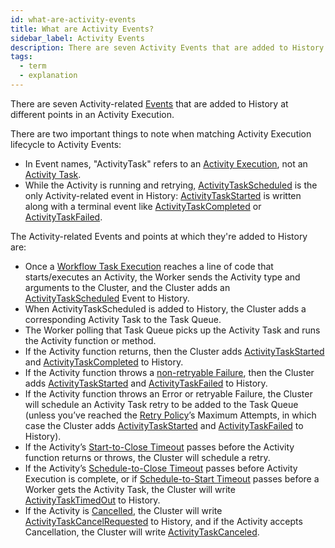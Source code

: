 ```yaml
---
id: what-are-activity-events
title: What are Activity Events?
sidebar_label: Activity Events
description: There are seven Activity Events that are added to History at different points in an Activity Execution.
tags:
  - term
  - explanation
---
```


There are seven Activity-related [Events](/workflows#event) that are added to History at different points in an Activity Execution.

There are two important things to note when matching Activity Execution lifecycle to Activity Events:

- In Event names, "ActivityTask" refers to an [Activity Execution](/activities#activity-execution), not an [Activity Task](/tasks#activity-task).
- While the Activity is running and retrying, [ActivityTaskScheduled](/references/events#activitytaskscheduled) is the only Activity-related event in History: [ActivityTaskStarted](/references/events#activitytaskstarted) is written along with a terminal event like [ActivityTaskCompleted](/references/events#activitytaskcompleted) or [ActivityTaskFailed](/references/events#activitytaskfailed).

The Activity-related Events and points at which they're added to History are:

- Once a [Workflow Task Execution](/concepts/what-is-an-activity-task-execution) reaches a line of code that starts/executes an Activity, the Worker sends the Activity type and arguments to the Cluster, and the Cluster adds an [ActivityTaskScheduled](/references/events#activitytaskcompleted) Event to History.
- When ActivityTaskScheduled is added to History, the Cluster adds a corresponding Activity Task to the Task Queue.
- The Worker polling that Task Queue picks up the Activity Task and runs the Activity function or method.
- If the Activity function returns, then the Cluster adds [ActivityTaskStarted](/references/events#activitytaskstarted) and [ActivityTaskCompleted](/references/events#activitytaskcompleted) to History.
- If the Activity function throws a [non-retryable Failure](/kb/failures#non-retryable), then the Cluster adds [ActivityTaskStarted](/references/events#activitytaskstarted) and [ActivityTaskFailed](/references/events#activitytaskfailed) to History.
- If the Activity function throws an Error or retryable Failure, the Cluster will schedule an Activity Task retry to be added to the Task Queue (unless you’ve reached the [Retry Policy](/retry-policies)’s Maximum Attempts, in which case the Cluster adds [ActivityTaskStarted](/references/events#activitytaskstarted) and [ActivityTaskFailed](/references/events#activitytaskfailed) to History).
- If the Activity’s [Start-to-Close Timeout](/activities#start-to-close-timeout) passes before the Activity function returns or throws, the Cluster will schedule a retry.
- If the Activity’s [Schedule-to-Close Timeout](/activities#schedule-to-close-timeout) passes before Activity Execution is complete, or if [Schedule-to-Start Timeout](/activities#schedule-to-start-timeout) passes before a Worker gets the Activity Task, the Cluster will write [ActivityTaskTimedOut](/references/events#activitytasktimedout) to History.
- If the Activity is [Cancelled](/activities#cancellation), the Cluster will write [ActivityTaskCancelRequested](/references/events#activitytaskcancelrequested) to History, and if the Activity accepts Cancellation, the Cluster will write [ActivityTaskCanceled](/references/events#activitytaskcanceled).
